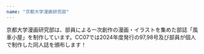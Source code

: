 ```yaml
---
name: "京都大学漫画研究部"
---
```

京都大学漫画研究部は、部員による一次創作の漫画・イラストを集めた部誌「風車小屋」を制作しています。CC07では2024年度発行の97,98号及び部員が個人で制作した同人誌を頒布します！